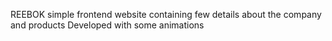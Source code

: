 REEBOK 
  simple frontend website containing few details about the company and products
  Developed with some animations 
